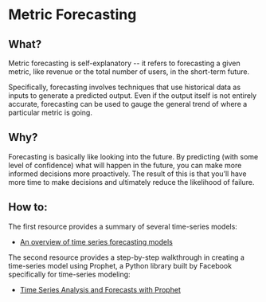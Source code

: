 #  Metric Forecasting
## What?

Metric forecasting is self-explanatory -- it refers to forecasting a given metric, like revenue or the total number of users, in the short-term future.

Specifically, forecasting involves techniques that use historical data as inputs to generate a predicted output. Even if the output itself is not entirely accurate, forecasting can be used to gauge the general trend of where a particular metric is going.

## Why?

Forecasting is basically like looking into the future. By predicting (with some level of confidence) what will happen in the future, you can make more informed decisions more proactively. The result of this is that you’ll have more time to make decisions and ultimately reduce the likelihood of failure.

## How to:

The first resource provides a summary of several time-series models:
* [An overview of time series forecasting models](https://towardsdatascience.com/an-overview-of-time-series-forecasting-models-a2fa7a358fcb)

The second resource provides a step-by-step walkthrough in creating a time-series model using Prophet, a Python library built by Facebook specifically for time-series modeling:
* [Time Series Analysis and Forecasts with Prophet](https://www.kaggle.com/elenapetrova/time-series-analysis-and-forecasts-with-prophet)

